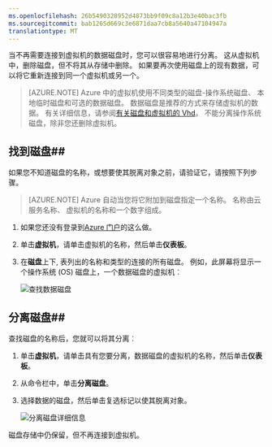 ```yaml
---
ms.openlocfilehash: 26b5490328952d4873bb9f09c8a12b3e40bac3fb
ms.sourcegitcommit: bab1265d669c3e6871daa7cb8a5640a47104947a
translationtype: MT
---
```

<properties writer="kathydav" editor="tysonn" manager="timlt" />

当不再需要连接到虚拟机的数据磁盘时，您可以很容易地进行分离。 这从虚拟机中，删除磁盘，但不将其从存储中删除。 如果要再次使用磁盘上的现有数据，可以将它重新连接到同一个虚拟机或另一个。  

> [AZURE.NOTE] Azure 中的虚拟机使用不同类型的磁盘-操作系统磁盘、 本地临时磁盘和可选的数据磁盘。 数据磁盘是推荐的方式来存储虚拟机的数据。 有关详细信息，请参阅[有关磁盘和虚拟机的 Vhd](../../virtual-machines-disks-vhds.md)。 不能分离操作系统磁盘，除非您还删除虚拟机。

## 找到磁盘##

如果您不知道磁盘的名称，或想要使其脱离对象之前，请验证它，请按照下列步骤。

> [AZURE.NOTE] Azure 自动当您将它附加到磁盘指定一个名称。 名称由云服务名称、 虚拟机的名称和一个数字组成。

1. 如果您还没有登录到[Azure 门户](http://manage.windowsazure.com)的这么做。

2. 单击**虚拟机**，请单击虚拟机的名称，然后单击**仪表板**。

3. 在**磁盘**上下, 表列出的名称和类型的连接的所有磁盘。 例如，此屏幕将显示一个操作系统 (OS) 磁盘上，一个数据磁盘的虚拟机︰

    ![查找数据磁盘](./media/howto-detach-disk-windows-linux/FindDataDisks.png)


## 分离磁盘##

查找磁盘的名称后，您就可以将其分离︰

1. 单击**虚拟机**，请单击具有您要分离，数据磁盘的虚拟机的名称，然后单击**仪表板**。
2. 从命令栏中，单击**分离磁盘**。

3. 选择数据的磁盘，然后单击复选标记以使其脱离对象。

    ![分离磁盘详细信息](./media/howto-detach-disk-windows-linux/DetachDiskDetails.png)

磁盘存储中仍保留，但不再连接到虚拟机。
